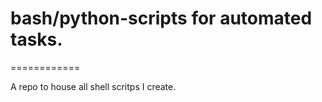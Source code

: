 # bash/python-scripts for automated tasks. 
============

 A repo to house all shell scritps I create. 


